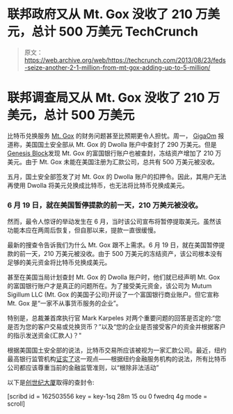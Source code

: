 # 联邦政府又从 Mt. Gox 没收了 210 万美元，总计 500 万美元 TechCrunch

> 原文：<https://web.archive.org/web/https://techcrunch.com/2013/08/23/feds-seize-another-2-1-million-from-mt-gox-adding-up-to-5-million/>

# 联邦调查局又从 Mt. Gox 没收了 210 万美元，总计 500 万美元

比特币兑换服务 [Mt. Gox](https://web.archive.org/web/20221206195037/https://www.mtgox.com/) 的财务问题甚至比预期更令人担忧。周一， [GigaOm](https://web.archive.org/web/20221206195037/http://gigaom.com/2013/08/19/feds-seized-2-9m-in-bitcoin-funds-from-mt-gox-court-docs-show/) 报道称，美国国土安全部从 Mt. Gox 的 Dwolla 账户中查封了 290 万美元。但是[Genesis Block](https://web.archive.org/web/20221206195037/http://thegenesisblock.com/warrant-for-mt-gox-wells-fargo-accounts-shows-additional-2-1m-seized/)发现 Mt. Gox 的富国银行账户也被查封，冻结资产增加了 210 万美元。由于 Mt. Gox 未能在美国注册为汇款公司，总共有 500 万美元被没收。

五月，国土安全部签发了对 Mt. Gox 的 Dwolla 账户的扣押令。因此，其用户无法再使用 Dwolla 将美元兑换成比特币，也无法将比特币兑换成美元。

### 6 月 19 日，就在美国暂停提款的前一天，210 万美元被没收。

然而，最令人惊讶的举动发生在 6 月，当时该公司宣布将暂停提取美元。虽然该功能本应在两周后恢复，但自那以来，提款一直很缓慢。

最新的搜查令告诉我们为什么 Mt. Gox 跟不上需求。6 月 19 日，就在美国暂停提款的前一天，210 万美元被没收。由于 500 万美元的冻结资产，该公司根本没有足够的美元资金将比特币兑换成美元。

甚至在美国当局计划查封 Mt. Gox 的 Dwolla 账户时，他们就已经声明 Mt. Gox 的富国银行账户才是真正的问题所在。为了接受美元资金，该公司为 Mutum Sigillum LLC (Mt. Gox 的美国子公司)开设了一个富国银行商业账户。但它宣称 Mt. Gox 是“一家不从事货币服务的企业”。

特别是，总裁兼首席执行官 Mark Karpeles 对两个重要问题的回答是否定的:“您是否为您的客户交易或兑换货币？”以及“您的企业是否接受客户的资金并根据客户的指示发送资金(汇款人)？"

根据美国国土安全部的说法，比特币交易所应该被视为一家汇款公司。最近，纽约最高银行监管机构[证实了](https://web.archive.org/web/20221206195037/https://beta.techcrunch.com/2013/08/13/new-yorks-financial-services-subpoenas-bitcoin-firms-to-root-out-illegal-activity/)这一观点——根据纽约金融服务机构的说法，所有比特币公司都应该尊重当前的金融监管准则，以“根除非法活动”

以下是[创世纪大厦](https://web.archive.org/web/20221206195037/http://thegenesisblock.com/warrant-for-mt-gox-wells-fargo-accounts-shows-additional-2-1m-seized/)取得的查封令:

[scribd id = 162503556 key = key-1sq 28m 15 ou 0 fwedrq 4g mode = scroll]
